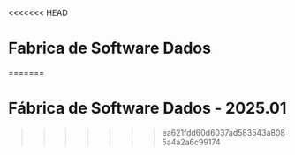 <<<<<<< HEAD
# Fabrica de Software Dados
=======
# Fábrica de Software Dados - 2025.01
>>>>>>> ea621fdd60d6037ad583543a8085a4a2a6c99174
